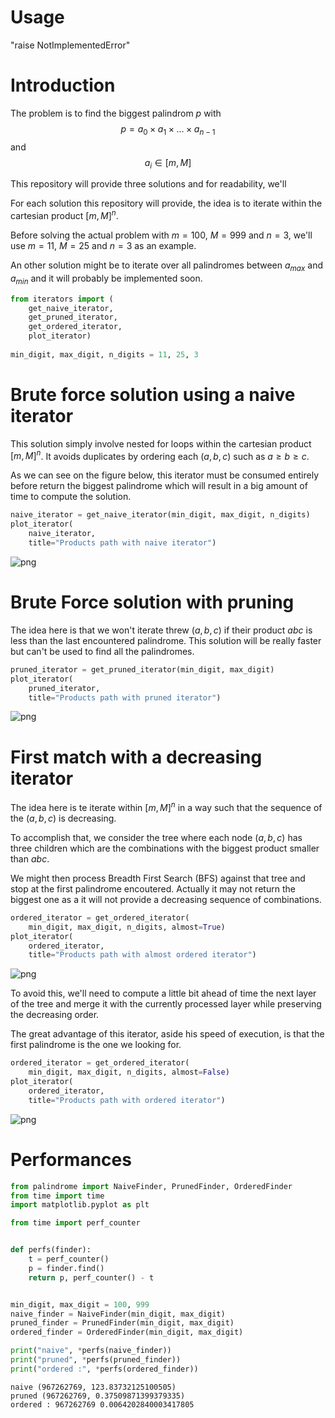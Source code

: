 # Usage
"raise NotImplementedError"

# Introduction

The problem is to find the biggest palindrom $p$ with
$$p = a_0\times a_1\times \dots \times a_{n-1}$$
and
$$a_i\in [ m, M ]$$

This repository will provide three solutions and for readability, we'll 
<!-- present them using $m=11,\ M=25$ and $n=3$. -->

For each solution this repository will provide, the idea is to iterate within the cartesian product $[ m, M ]^n$.

Before solving the actual problem with $m=100,\ M=999$ and $n=3$, we'll use $m=11,\ M=25$ and $n=3$ as an example.


An other solution might be to iterate over all palindromes between $a_{max}$ and $a_{min}$ and it will probably be implemented soon.



```python
from iterators import (
    get_naive_iterator, 
    get_pruned_iterator, 
    get_ordered_iterator,
    plot_iterator)
    
min_digit, max_digit, n_digits = 11, 25, 3

```

# Brute force solution using a naive iterator

This solution simply involve nested for loops within the cartesian product $[ m, M ]^n$. It avoids duplicates by ordering each $(a, b, c)$ such as $a\geq b\geq c$.

As we can see on the figure below, this iterator must be consumed entirely before return the biggest palindrome which will result in a big amount of time to compute the solution.


```python
naive_iterator = get_naive_iterator(min_digit, max_digit, n_digits)
plot_iterator(
    naive_iterator,
    title="Products path with naive iterator")

```


    
![png](README_files/README_4_0.png)
    


# Brute Force solution with pruning

The idea here is that we won't iterate threw $(a, b, c)$ if their product $abc$ is less than the last encountered palindrome. 
This solution will be really faster but can't be used to find all the palindromes.


```python
pruned_iterator = get_pruned_iterator(min_digit, max_digit)
plot_iterator(
    pruned_iterator,
    title="Products path with pruned iterator")

```


    
![png](README_files/README_6_0.png)
    


# First match with a decreasing iterator

The idea here is te iterate within $[ m, M ]^n$ in a way such that the sequence of the $(a,b,c)$ is decreasing.

To accomplish that, we consider the tree where each node $(a, b, c)$ has three children which are the combinations with the biggest product smaller than $abc$.

We might then process Breadth First Search (BFS) against that tree and stop at the first palindrome encoutered. Actually it may not return the biggest one as a it will not provide a decreasing sequence of combinations.




```python
ordered_iterator = get_ordered_iterator(
    min_digit, max_digit, n_digits, almost=True)
plot_iterator(
    ordered_iterator,
    title="Products path with almost ordered iterator")


```


    
![png](README_files/README_8_0.png)
    


To avoid this, we'll need to compute a little bit ahead of time the next layer of the tree and merge it with the currently processed layer while preserving the decreasing order.

The great advantage of this iterator, aside his speed of execution, is that the first palindrome is the one we looking for.


```python
ordered_iterator = get_ordered_iterator(
    min_digit, max_digit, n_digits, almost=False)
plot_iterator(
    ordered_iterator,
    title="Products path with ordered iterator")

```


    
![png](README_files/README_10_0.png)
    


# Performances



```python
from palindrome import NaiveFinder, PrunedFinder, OrderedFinder
from time import time
import matplotlib.pyplot as plt
```


```python
from time import perf_counter


def perfs(finder):
    t = perf_counter()
    p = finder.find()
    return p, perf_counter() - t


min_digit, max_digit = 100, 999
naive_finder = NaiveFinder(min_digit, max_digit)
pruned_finder = PrunedFinder(min_digit, max_digit)
ordered_finder = OrderedFinder(min_digit, max_digit)

print("naive", *perfs(naive_finder))
print("pruned", *perfs(pruned_finder))
print("ordered :", *perfs(ordered_finder))

```

    naive (967262769, 123.83732125100505)
    pruned (967262769, 0.37509871399379335)
    ordered : 967262769 0.0064202840003417805

